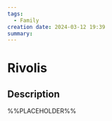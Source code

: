 ```yaml
---
tags:
  - Family
creation date: 2024-03-12 19:39
summary:
---
```

# Rivolis

## Description

%%PLACEHOLDER%%
